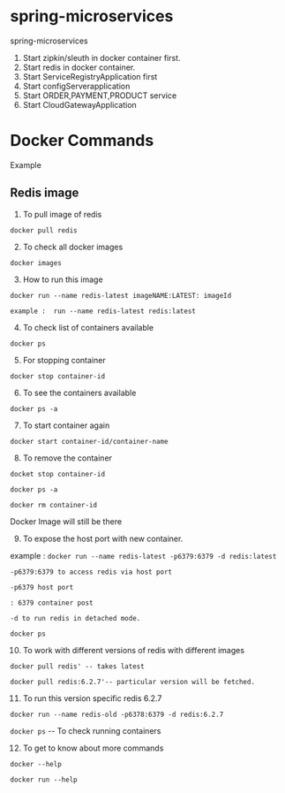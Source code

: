 # spring-microservices
spring-microservices

1. Start zipkin/sleuth in docker container first.
2. Start redis in docker container.
3. Start ServiceRegistryApplication first
4. Start configServerapplication
5. Start ORDER,PAYMENT,PRODUCT service
6. Start CloudGatewayApplication

# Docker Commands

Example 

Redis image
------------
1. To pull image of redis 

`docker pull redis`

2. To check all docker images

`docker images`

3. How to run this image

`docker run --name redis-latest imageNAME:LATEST: imageId`

`example :  run --name redis-latest redis:latest`

4. To check list of containers available

`docker ps`

5. For stopping container

`docker stop container-id`

6. To see the containers available

`docker ps -a`

7. To start container again

`docker start container-id/container-name`

8. To remove the container

`docket stop container-id`

`docker ps -a`

`docker rm container-id`

Docker Image will still be there 

9. To expose the host port with new container.

example :  `docker run --name redis-latest -p6379:6379 -d redis:latest`

`-p6379:6379 to access redis via host port`

`-p6379 host port`

`: 6379 container post`

`-d to run redis in detached mode.`

`docker ps`

10. To work with different versions of redis with different images

`docker pull redis' -- takes latest`

`docker pull redis:6.2.7'-- particular version will be fetched.`

11. To run this version specific redis 6.2.7

`docker run --name redis-old -p6378:6379 -d redis:6.2.7`

`docker ps` -- To check running containers

12. To get to know about more commands

`docker --help`

`docker run --help`

